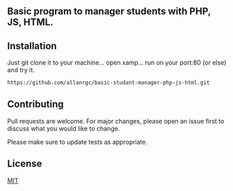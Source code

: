 ## Basic program to manager students with PHP, JS, HTML.



## Installation

Just git clone it to your machine... open xamp... run on your port:80 (or else) and try it.

```bash
https://github.com/allanrgc/basic-studant-manager-php-js-html.git
```


## Contributing

Pull requests are welcome. For major changes, please open an issue first
to discuss what you would like to change.

Please make sure to update tests as appropriate.

## License

[MIT](https://choosealicense.com/licenses/mit/)
